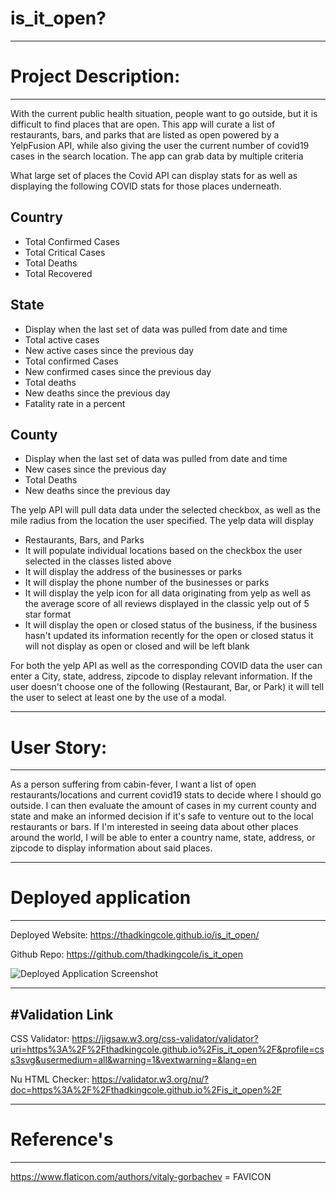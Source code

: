 # is_it_open?
------

# Project Description:
---
With the current public health situation, people want to go outside, but it is difficult to find places that are open. This app will curate a list of restaurants, bars, and parks that are listed as open powered by a YelpFusion API, while also giving the user the current number of covid19 cases in the search location.  The app can grab data by multiple criteria


What large set of places the Covid API can display stats for as well as displaying the following COVID stats for those places underneath.

Country
---
  - Total Confirmed Cases
  - Total Critical Cases
  - Total Deaths
  - Total Recovered

State
--- 
  - Display when the last set of data was pulled from date and time
  - Total active cases
  - New active cases since the previous day
  - Total confirmed Cases
  - New confirmed cases since the previous day
  - Total deaths
  - New deaths since the previous day
  - Fatality rate in a percent

County
---
 - Display when the last set of data was pulled from date and time
 - New cases since the previous day
 - Total Deaths
 - New deaths since the previous day

The yelp API will pull data data under the selected checkbox, as well as the mile radius from the location the user specified.  The yelp data will display 

- Restaurants, Bars, and Parks
- It will populate individual locations based on the checkbox the user selected in the classes listed above
- It will display the address of the businesses or parks 
- It will display the phone number of the businesses or parks
- It will display the yelp icon for all data originating from yelp as well as the average score of all reviews displayed in the classic yelp out of 5 star format
- It will display the open or closed status of the business, if the business hasn't updated its information recently for the open or closed status it will not display as open or closed and will be left blank


For both the yelp API as well as the corresponding COVID data the user can enter a City, state, address, zipcode to display relevant information. If the user doesn't choose one of the following (Restaurant, Bar, or Park) it will tell the user to select at least one by the use of a modal.


-----

# User Story:
---
As a person suffering from cabin-fever, I want a list of open restaurants/locations and current covid19 stats to decide where I should go outside.  I can then evaluate the amount of cases in my current county and state and make an informed decision if it's safe to venture out to the local restaurants or bars. If I'm interested in seeing data about other places around the world, I will be able to enter a country name, state, address, or zipcode to display information about said places.


-----

# Deployed application
---

Deployed Website: https://thadkingcole.github.io/is_it_open/

Github Repo: https://github.com/thadkingcole/is_it_open

![Deployed Application Screenshot](./assets/images/DeployedApp.gif)

-----

#Validation Link
---

CSS Validator: https://jigsaw.w3.org/css-validator/validator?uri=https%3A%2F%2Fthadkingcole.github.io%2Fis_it_open%2F&profile=css3svg&usermedium=all&warning=1&vextwarning=&lang=en

Nu HTML Checker: https://validator.w3.org/nu/?doc=https%3A%2F%2Fthadkingcole.github.io%2Fis_it_open%2F 


-----

# Reference's
---
https://www.flaticon.com/authors/vitaly-gorbachev = FAVICON

